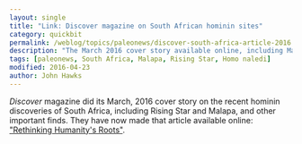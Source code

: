 ```yaml
---
layout: single
title: "Link: Discover magazine on South African hominin sites"
category: quickbit
permalink: /weblog/topics/paleonews/discover-south-africa-article-2016.html
description: "The March 2016 cover story available online, including Malapa, Rising Star, and others."
tags: [paleonews, South Africa, Malapa, Rising Star, Homo naledi]
modified: 2016-04-23
author: John Hawks
---
```


<em>Discover</em> magazine did its March, 2016 cover story on the recent hominin discoveries of South Africa, including Rising Star and Malapa, and other important finds. They have now made that article available online: <a href="http://discovermagazine.com/2016/march/13-rethinking-our-roots">"Rethinking Humanity's Roots"</a>. 
